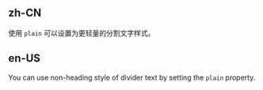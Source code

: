 ## zh-CN

使用 `plain` 可以设置为更轻量的分割文字样式。

## en-US

You can use non-heading style of divider text by setting the `plain` property.
